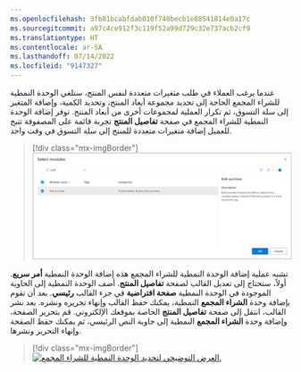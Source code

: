 ```yaml
---
ms.openlocfilehash: 3fb81bcabfdab010f748becb1e88541814e0a17c
ms.sourcegitcommit: a97c4ce912f3c119f52a99d729c32e737acb2cf9
ms.translationtype: HT
ms.contentlocale: ar-SA
ms.lasthandoff: 07/14/2022
ms.locfileid: "9147327"
---
```

عندما يرغب العملاء في طلب متغيرات متعددة لنفس المنتج، ستلغي الوحدة النمطية للشراء المجمع الحاجة إلى تحديد مجموعة أبعاد المنتج، وتحديد الكمية، وإضافة المتغير إلى سلة التسوق، ثم تكرار العملية لمجموعات أخرى من أبعاد المنتج. توفر إضافة الوحدة النمطية للشراء المجمع في صفحة **تفاصيل المنتج** تجربة قائمة على المصفوفة تتيح للعميل إضافة متغيرات متعددة للمنتج إلى سلة التسوق في وقت واحد.

> [!div class="mx-imgBorder"]
> [![لقطة شاشة للشراء المجمع المحدد ضمن تحديد الوحدات النمطية.](../media/bulk-purchase.png)](../media/bulk-purchase.png#lightbox)

تشبه عملية إضافة الوحدة النمطية للشراء المجمع هذه إضافة الوحدة النمطية **أمر سريع**. أولاً، ستحتاج إلى تعديل القالب لصفحة **تفاصيل المنتج**. أضف الوحدة النمطية إلى الحاوية الموجودة في الوحدة النمطية **‏‏صفحة افتراضية** في جزء القالب **رئيسي**. بعد أن تقوم بإضافة وحدة **الشراء المجمع** النمطية، يمكنك حفظ القالب وإنهاء تحريره ونشره. بعد نشر القالب، انتقل إلى صفحة **تفاصيل المنتج** الخاصة بموقعك الإلكتروني. قم بتحرير الصفحة، وإضافة وحدة **الشراء المجمع** النمطية إلى حاوية النص الرئيسي، ثم يمكنك حفظ الصفحة وإنهاء التحرير ونشرها.

> [!div class="mx-imgBorder"]
> [![العرض التوضيحي لتحديد الوحدة النمطية للشراء المجمع.](../media/bulk-purchase-module.gif)](../media/bulk-purchase-module.gif#lightbox)
